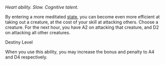 *Heart ability. Slow. Cognitive talent.*

By entering a more meditated [state](States), you can become even more efficient at taking out a creature, at the cost of your skill at attacking others. Choose a creature. For the next hour, you have A2 on attacking that creature, and D2 on attacking all other creatures.

<div class="destiny-level">Destiny Level</div class="destiny-level">

When you use this ability, you may increase the bonus and penalty to A4 and D4 respectively. 
